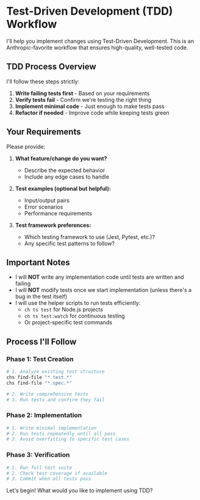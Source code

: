 # Test-Driven Development (TDD) Workflow

I'll help you implement changes using Test-Driven Development. This is an Anthropic-favorite workflow that ensures high-quality, well-tested code.

## TDD Process Overview

I'll follow these steps strictly:
1. **Write failing tests first** - Based on your requirements
2. **Verify tests fail** - Confirm we're testing the right thing
3. **Implement minimal code** - Just enough to make tests pass
4. **Refactor if needed** - Improve code while keeping tests green

## Your Requirements

Please provide:
1. **What feature/change do you want?**
   - Describe the expected behavior
   - Include any edge cases to handle

2. **Test examples (optional but helpful):**
   - Input/output pairs
   - Error scenarios
   - Performance requirements

3. **Test framework preferences:**
   - Which testing framework to use (Jest, Pytest, etc.)?
   - Any specific test patterns to follow?

## Important Notes

- I will **NOT** write any implementation code until tests are written and failing
- I will **NOT** modify tests once we start implementation (unless there's a bug in the test itself)
- I will use the helper scripts to run tests efficiently:
  - `ch ts test` for Node.js projects
  - `ch ts test:watch` for continuous testing
  - Or project-specific test commands

## Process I'll Follow

### Phase 1: Test Creation
```bash
# 1. Analyze existing test structure
chs find-file "*.test.*"
chs find-file "*.spec.*"

# 2. Write comprehensive tests
# 3. Run tests and confirm they fail
```

### Phase 2: Implementation
```bash
# 1. Write minimal implementation
# 2. Run tests repeatedly until all pass
# 3. Avoid overfitting to specific test cases
```

### Phase 3: Verification
```bash
# 1. Run full test suite
# 2. Check test coverage if available
# 3. Commit when all tests pass
```

Let's begin! What would you like to implement using TDD?